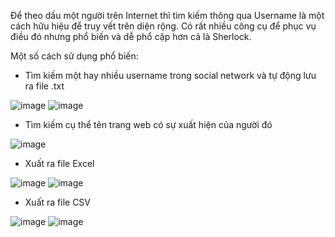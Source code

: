 Để theo dấu một người trên Internet thì tìm kiếm thông qua Username là một cách hữu hiệu để truy vết trên diện rộng. Có rất nhiều công cụ để phục vụ điều đó nhưng phổ biến và dễ phổ cập hơn cả là Sherlock.

Một số cách sử dụng phổ biến: 
- Tìm kiếm một hay nhiều username trong social network và tự động lưu ra file .txt

![image](https://github.com/NgKhoiNguyen/Username_Search/assets/81295437/630e9181-52cc-470d-861b-6ccd32d4f086)
![image](https://github.com/NgKhoiNguyen/Username_Search/assets/81295437/9bf095d9-3ced-47eb-b9d8-5cfffb1b7dca)

- Tìm kiếm cụ thể tên trang web có sự xuất hiện của người đó

![image](https://github.com/NgKhoiNguyen/Username_Search/assets/81295437/11f232bd-a653-4c07-ac5d-87316aa9ec94)

- Xuất ra file Excel

![image](https://github.com/NgKhoiNguyen/Username_Search/assets/81295437/bc2852d5-6b34-411f-a2a9-21e2ac60fd4d)
![image](https://github.com/NgKhoiNguyen/Username_Search/assets/81295437/16e92b21-7d64-44ee-8af0-17767e334564)

- Xuất ra file CSV

![image](https://github.com/NgKhoiNguyen/Username_Search/assets/81295437/45b75488-6250-4e95-b9fd-5116d37ba552)
![image](https://github.com/NgKhoiNguyen/Username_Search/assets/81295437/5e1eaa99-16c6-487d-a367-7336c3d6a888)


